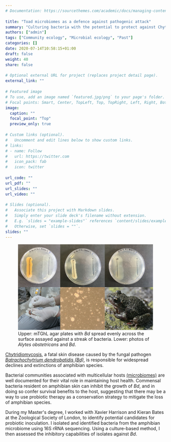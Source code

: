 ```yaml
---
# Documentation: https://sourcethemes.com/academic/docs/managing-content/

title: "Toad microbiomes as a defence against pathogenic attack"
summary: "Culturing bacteria with the potential to protect against Chytridiomycosis infection."
authors: ["admin"]
tags: ["Community ecology", "Microbial ecology", "Past"]
categories: []
date: 2020-07-14T10:58:15+01:00
draft: false
weight: 40
share: false

# Optional external URL for project (replaces project detail page).
external_link: ""

# Featured image
# To use, add an image named `featured.jpg/png` to your page's folder.
# Focal points: Smart, Center, TopLeft, Top, TopRight, Left, Right, BottomLeft, Bottom, BottomRight.
image:
  caption: ""
  focal_point: "Top"
  preview_only: true

# Custom links (optional).
#   Uncomment and edit lines below to show custom links.
# links:
# - name: Follow
#   url: https://twitter.com
#   icon_pack: fab
#   icon: twitter

url_code: ""
url_pdf: ""
url_slides: ""
url_video: ""

# Slides (optional).
#   Associate this project with Markdown slides.
#   Simply enter your slide deck's filename without extension.
#   E.g. `slides = "example-slides"` references `content/slides/example-slides.md`.
#   Otherwise, set `slides = ""`.
slides: ""
---
```


<figure>
  <img src="featured.jpg" width = "800">
  <figcaption>Upper: mTGhL agar plates with <i>Bd</i> spread evenly across the surface assayed against a streak of bacteria. Lower: photos of <i>Alytes obstetricans</i> and <i>Bd</i>.</figcaption>
</figure>

[Chytridiomycosis](https://en.wikipedia.org/wiki/Chytridiomycosis), a fatal skin disease caused by the fungal pathogen [_Batrachochytrium dendrobatidis (Bd)_](https://en.wikipedia.org/wiki/Batrachochytrium_dendrobatidis), is responsible for widespread declines and extinctions of amphibian species.

Bacterial communities associated with multicellular hosts [(microbiomes)](https://en.wikipedia.org/wiki/Microbiome) are well documented for their vital role in maintaining host health. Commensal bacteria resident on amphibian skin can inhibit the growth of _Bd_, and in doing so confer survival benefits to the host, suggesting that there may be a way to use probiotic therapy as a conservation strategy to mitigate the loss of amphibian species.

During my Master's degree, I worked with Xavier Harrison and Kieran Bates at the Zoological Society of London, to identify potential candidates for probiotic inoculation. I isolated and identified bacteria from the amphibian microbiome using 16S rRNA sequencing. Using a culture-based method, I then assessed the inhibitory capabilities of isolates against _Bd_.
